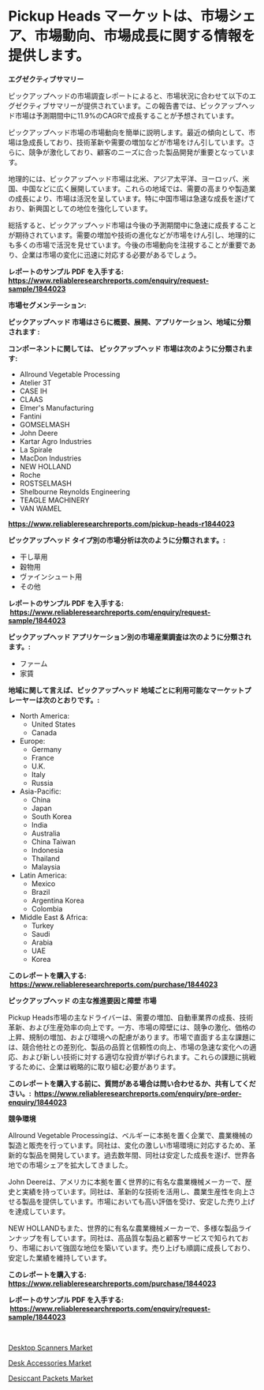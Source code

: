 <p><h1>Pickup Heads マーケットは、市場シェア、市場動向、市場成長に関する情報を提供します。</h1></p><p><strong>エグゼクティブサマリー</strong></p>
<p><p>ピックアップヘッドの市場調査レポートによると、市場状況に合わせて以下のエグゼクティブサマリーが提供されています。この報告書では、ピックアップヘッド市場は予測期間中に11.9%のCAGRで成長することが予想されています。</p><p>ピックアップヘッド市場の市場動向を簡単に説明します。最近の傾向として、市場は急成長しており、技術革新や需要の増加などが市場をけん引しています。さらに、競争が激化しており、顧客のニーズに合った製品開発が重要となっています。</p><p>地理的には、ピックアップヘッド市場は北米、アジア太平洋、ヨーロッパ、米国、中国などに広く展開しています。これらの地域では、需要の高まりや製造業の成長により、市場は活況を呈しています。特に中国市場は急速な成長を遂げており、新興国としての地位を強化しています。</p><p>総括すると、ピックアップヘッド市場は今後の予測期間中に急速に成長することが期待されています。需要の増加や技術の進化などが市場をけん引し、地理的にも多くの市場で活況を見せています。今後の市場動向を注視することが重要であり、企業は市場の変化に迅速に対応する必要があるでしょう。</p></p>
<p><strong>レポートのサンプル PDF を入手する: <a href="https://www.reliableresearchreports.com/enquiry/request-sample/1844023">https://www.reliableresearchreports.com/enquiry/request-sample/1844023</a></strong></p>
<p><strong>市場セグメンテーション:</strong></p>
<p><strong> ピックアップヘッド 市場はさらに概要、展開、アプリケーション、地域に分類されます :</strong></p>
<p><strong>コンポーネントに関しては、 ピックアップヘッド 市場は次のように分類されます: &nbsp;</strong></p>
<p><ul><li>Allround Vegetable Processing</li><li>Atelier 3T</li><li>CASE IH</li><li>CLAAS</li><li>Elmer's Manufacturing</li><li>Fantini</li><li>GOMSELMASH</li><li>John Deere</li><li>Kartar Agro Industries</li><li>La Spirale</li><li>MacDon Industries</li><li>NEW HOLLAND</li><li>Roche</li><li>ROSTSELMASH</li><li>Shelbourne Reynolds Engineering</li><li>TEAGLE MACHINERY</li><li>VAN WAMEL</li></ul></p>
<p><strong><a href="https://www.reliableresearchreports.com/pickup-heads-r1844023">https://www.reliableresearchreports.com/pickup-heads-r1844023</a></strong></p>
<p><strong> ピックアップヘッド タイプ別の市場分析は次のように分類されます。:</strong></p>
<p><ul><li>干し草用</li><li>穀物用</li><li>ヴァインシュート用</li><li>その他</li></ul></p>
<p><strong>レポートのサンプル PDF を入手する: &nbsp;<a href="https://www.reliableresearchreports.com/enquiry/request-sample/1844023">https://www.reliableresearchreports.com/enquiry/request-sample/1844023</a></strong></p>
<p><strong> ピックアップヘッド アプリケーション別の市場産業調査は次のように分類されます。:</strong></p>
<p><ul><li>ファーム</li><li>家賃</li></ul></p>
<p><strong>地域に関して言えば、ピックアップヘッド 地域ごとに利用可能なマーケットプレーヤーは次のとおりです。:</strong></p>
<p><ul>
    <li>
        North America:
        <ul>
            <li>United States</li>
            <li>Canada</li>
        </ul>
    </li>
    <li>
        Europe:
        <ul>
            <li>Germany</li>
            <li>France</li>
            <li>U.K.</li>
            <li>Italy</li>
            <li>Russia</li>
        </ul>
    </li>
    <li>
        Asia-Pacific:
        <ul>
            <li>China</li>
            <li>Japan</li>
            <li>South Korea</li>
            <li>India</li>
            <li>Australia</li>
            <li>China Taiwan</li>
            <li>Indonesia</li>
            <li>Thailand</li>
            <li>Malaysia</li>
        </ul>
    </li>
    <li>
        Latin America:
        <ul>
            <li>Mexico</li>
            <li>Brazil</li>
            <li>Argentina Korea</li>
            <li>Colombia</li>
        </ul>
    </li>
    <li>
        Middle East & Africa:
        <ul>
            <li>Turkey</li>
            <li>Saudi</li>
            <li>Arabia</li>
            <li>UAE</li>
            <li>Korea</li>
        </ul>
    </li>
    </ul></p>
<p><strong>このレポートを購入する: &nbsp;<a href="https://www.reliableresearchreports.com/purchase/1844023">https://www.reliableresearchreports.com/purchase/1844023</a></strong></p>
<p><strong>ピックアップヘッド の主な推進要因と障壁 市場</strong></p>
<p><p>Pickup Heads市場の主なドライバーは、需要の増加、自動車業界の成長、技術革新、および生産効率の向上です。一方、市場の障壁には、競争の激化、価格の上昇、規制の増加、および環境への配慮があります。市場で直面する主な課題には、競合他社との差別化、製品の品質と信頼性の向上、市場の急速な変化への適応、および新しい技術に対する適切な投資が挙げられます。これらの課題に挑戦するために、企業は戦略的に取り組む必要があります。</p></p>
<p><strong>このレポートを購入する前に、質問がある場合は問い合わせるか、共有してください。:&nbsp; <a href="https://www.reliableresearchreports.com/enquiry/pre-order-enquiry/1844023">https://www.reliableresearchreports.com/enquiry/pre-order-enquiry/1844023</a></strong></p>
<p><strong>競争環境</strong></p>
<p><p>Allround Vegetable Processingは、ベルギーに本拠を置く企業で、農業機械の製造と販売を行っています。同社は、変化の激しい市場環境に対応するため、革新的な製品を開発しています。過去数年間、同社は安定した成長を遂げ、世界各地での市場シェアを拡大してきました。</p><p>John Deereは、アメリカに本拠を置く世界的に有名な農業機械メーカーで、歴史と実績を持っています。同社は、革新的な技術を活用し、農業生産性を向上させる製品を提供しています。市場においても高い評価を受け、安定した売り上げを達成しています。</p><p>NEW HOLLANDもまた、世界的に有名な農業機械メーカーで、多様な製品ラインナップを有しています。同社は、高品質な製品と顧客サービスで知られており、市場において強固な地位を築いています。売り上げも順調に成長しており、安定した業績を維持しています。</p></p>
<p><strong>このレポートを購入する: &nbsp; <a href="https://www.reliableresearchreports.com/purchase/1844023">https://www.reliableresearchreports.com/purchase/1844023</a></strong></p>
<p><strong>レポートのサンプル PDF を入手する: &nbsp;<a href="https://www.reliableresearchreports.com/enquiry/request-sample/1844023">https://www.reliableresearchreports.com/enquiry/request-sample/1844023</a></strong><strong></strong></p>
<p>&nbsp;</p>
<p><p><a href="https://lydian-appliance-61d.notion.site/Desktop-Scanners-Market-Size-and-Market-Trends-Complete-Industry-Overview-2024-to-2031-6a7ccd534d2e481ebdcbb21f84c3c452">Desktop Scanners Market</a></p><p><a href="https://forested-sushi-9b0.notion.site/Desk-Accessories-Market-Analysis-and-Sze-Forecasted-for-period-from-2024-to-2031-b544d0910d5e4bc6a68cb5b54082b309">Desk Accessories Market</a></p><p><a href="https://summer-dogwood-3e9.notion.site/Desiccant-Packets-Market-Research-Report-Its-History-and-Forecast-2024-to-2031-82201b8f98e94fa6931c127f352fbfb6">Desiccant Packets Market</a></p></p>
